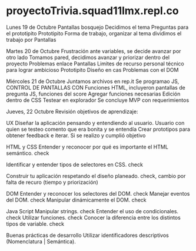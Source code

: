 # proyectoTrivia.squad11lmx.repl.co

Lunes 19 de Octubre
Pantallas bosquejo
Decidimos el tema
Preguntas para el prototipito
Prototipito
Forma de trabajo, organizar al tema dividimos el trabajo por Pantallas

Martes 20 de Octubre
Frustración ante variables, se decide avanzar por otro lado 
Tomamos pared, decidimos avanzar y priorizar dentro del proyecto
Problemas enlace Pantallas
Limites de recurso personal técnico para lograr ambicioso Prototipito
Diseño en cas
Problemas con el DOM 

Miércoles 21 de Octubre
Juntamos archivos en rep.it
Se programao JS, CONTROL DE PANTALLAS CON Funciones
HTML, incluyeron pantallas de pregunta
JS, funciones del score
Agregar funciones necesarias
Edición dentro de CSS 
Testear en explorador 
Se concluye MVP con requerimientos

Jueves, 22 Octubre
Revisión objetivos de aprendizaje:

UX
Diseñar la aplicación pensando y entendiendo al usuario.
Usuario con quien se testeo comento que era bonita y se entendía
Crear prototipos para obtener feedback e iterar.
Si se realizo y cumplió objetivo

HTML y CSS
Entender y reconocer por qué es importante el HTML semántico.
check

Identificar y entender tipos de selectores en CSS.
check

Construir tu aplicación respetando el diseño planeado.
check, cambio por falta de recuro (tiempo y priorización)

DOM
Entender y reconocer los selectores del DOM.
check
Manejar eventos del DOM.
check
Manipular dinámicamente el DOM.
check


Java Script
Manipular strings.
check
Entender el uso de condicionales.
check
Utilizar funciones.
check
Conocer la diferencia entre los distintos tipos de variable.
check

Buenas prácticas de desarrollo
Utilizar identificadores descriptivos (Nomenclatura | Semántica).
